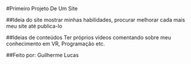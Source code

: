 #Primeiro Projeto De Um Site

##Ideia do site
mostrar minhas habilidades, procurar melhorar cada mais meu site até publica-lo

##Ideias de conteúdos
Ter próprios videos comentando sobre meu conhecimento em VR, Programação etc.

##Feito por:
Guilherme Lucas

